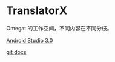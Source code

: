 # TranslatorX
Omegat 的工作空间，不同内容在不同分枝。  

[Android Studio 3.0](https://github.com/pingfangx/TranslatorX/tree/develop-android_studio_3.0)

[git docs](https://github.com/pingfangx/TranslatorX/tree/develop-git_docs)
